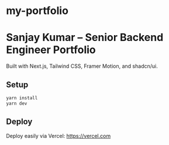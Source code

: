 # my-portfolio
# Sanjay Kumar – Senior Backend Engineer Portfolio

Built with Next.js, Tailwind CSS, Framer Motion, and shadcn/ui.

## Setup
```bash
yarn install
yarn dev
```

## Deploy
Deploy easily via Vercel: https://vercel.com
